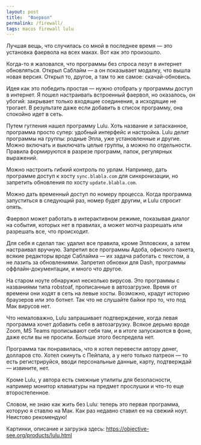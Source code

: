 ```yaml
---
layout: post
title:  "Фаервол"
permalink: /firewall/
tags: macos firewall lulu
---
```



Лучшая вещь, что случилась со мной в последнее время — это установка фаервола на
всех маках. Вот как это произошло.

Когда-то я жаловался, что программы без спроса лезут в интернет
обновляться. Открыл Саблайм — а он показывает модалку, что вышла новая
версия. Открыл то, другое, а там то же самое: скачай-обновись.

Идея как это победить простая — нужно отобрать у программы доступ в интернет. Я
пошел настраивать встроенный фаервол, но оказалось, он убогий: закрывает только
входящие соединения, а исходящие не трогает. В результате даже если добавить в
список программу, она спокойно идет в сеть.

Путем гугления нашел программу Lulu. Хоть название и затасканное, программа
просто супер: удобный интерфейс и настройка. Lulu делит программы на группы:
родные Эпла, уже установленные и другие. Можно включать и выключать целые
группы, а можно по отдельности. Правила формируются в разрезе программ, папок,
регулярных выражений.

Можно настроить гибкий контроль по урлам. Например, дать программе доступ к
хосту `sync.blabla.com` для синхронизации, но запретить обновления по хосту
`update.blabla.com`.

Можно дать временный доступ по номеру процесса. Когда программа запуститься в
cледующий раз, номер будет другим, и Lulu спросит опять.

Фаервол может работать в интерактивном режиме, показывая диалог на события,
которых нет в правилах, а может молча разрешать или разрешать все, что
происходит.

Для себя я сделал так: удалил все правила, кроме Эпловских, а затем настраивал
вручную. Запретил все программы Адоба, офисного пакета, всякие редакторы вроде
Саблайма — их задача работать с текстом, а не лазить за обновлениями. Запретил
обновки для Dash, программы оффлайн-документации, и много что другое.

На старом ноуте обнаружил несколько вирусов. Это программы с названиями типа
robstoaf, прописанные в автозагрузке. Время от времени они ходят в сеть на левые
хосты. Возможно, крадут историю браузеров или это ботнет. Так что не слушайте
байки про то, что под Мак вирусов нет.

Что немаловажно, Lulu запрашивает подтверждение, когда левая программа хочет
добавить себя в автозагрузку. Всякое дерьмо вроде Zoom, MS Teams прописывают
себя там, и в итоге запускаются в фоне, даже если вы не просили. Больше этого
беспредела нет.

Программа так понравилась, что я хотел перевести автору денег, долларов
сто. Хотел скинуть с Пейпала, а у него только патреон — то есть регистрируйся,
вводи персональные данные, карту, подтверждай — извините, нет.

Кроме Lulu, у автора есть смежные утилиты для безопасности, например монитор
клавиатуры на предмет прослушки и что-то еще второстепенное.

Словом, не знаю как жить без Lulu: теперь это первая программа, которую я ставлю
на Мак. Как раз недавно ставил ее на свежий ноут. Неистово рекомендую!

Картинки, описание и загрузка здесь:
https://objective-see.org/products/lulu.html
